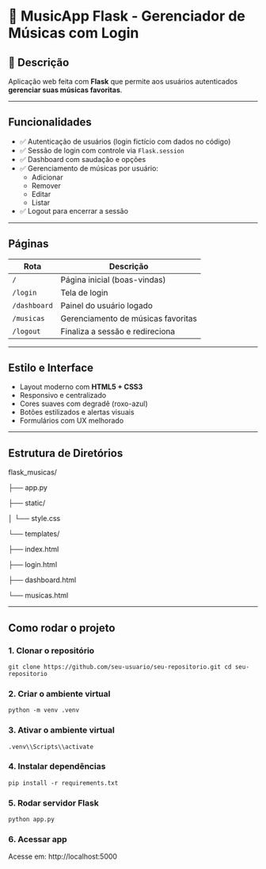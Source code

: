 # 🎵 MusicApp Flask - Gerenciador de Músicas com Login

## 📌 Descrição

Aplicação web feita com **Flask** que permite aos usuários autenticados **gerenciar suas músicas favoritas**. 

---

##  Funcionalidades

- ✅ Autenticação de usuários (login fictício com dados no código)
- ✅ Sessão de login com controle via `Flask.session`
- ✅ Dashboard com saudação e opções
- ✅ Gerenciamento de músicas por usuário:
  - Adicionar
  - Remover
  - Editar
  - Listar
- ✅ Logout para encerrar a sessão

---

##  Páginas

| Rota         | Descrição                            |
|--------------|--------------------------------------|
| `/`          | Página inicial (boas-vindas)         |
| `/login`     | Tela de login                        |
| `/dashboard` | Painel do usuário logado             |
| `/musicas`   | Gerenciamento de músicas favoritas   |
| `/logout`    | Finaliza a sessão e redireciona      |

---

##  Estilo e Interface

- Layout moderno com **HTML5 + CSS3**
- Responsivo e centralizado
- Cores suaves com degradê (roxo-azul)
- Botões estilizados e alertas visuais
- Formulários com UX melhorado

---

##  Estrutura de Diretórios

flask_musicas/

├── app.py

├── static/

│ └── style.css

└── templates/

├── index.html

├── login.html

├── dashboard.html

└── musicas.html


---


##  Como rodar o projeto

###  1. Clonar o repositório

``
git clone https://github.com/seu-usuario/seu-repositorio.git
cd seu-repositorio
``
### 2. Criar o ambiente virtual

``
python -m venv .venv
``

### 3. Ativar o ambiente virtual

``
.venv\\Scripts\\activate
``

### 4. Instalar dependências

``
pip install -r requirements.txt
``

### 5. Rodar servidor Flask

``
python app.py
``

### 6. Acessar app

Acesse em: http://localhost:5000
